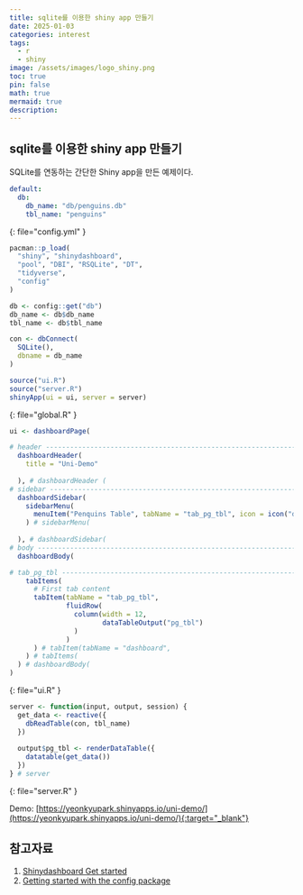 ```yaml
---
title: sqlite를 이용한 shiny app 만들기 
date: 2025-01-03
categories: interest
tags: 
  - r
  - shiny
image: /assets/images/logo_shiny.png
toc: true
pin: false
math: true
mermaid: true
description: 
---
```


## sqlite를 이용한 shiny app 만들기

SQLite를 연동하는 간단한 Shiny app을 만든 예제이다.


```yml
default:
  db:
    db_name: "db/penguins.db"
    tbl_name: "penguins"
```
{: file="config.yml" }


```r
pacman::p_load(
  "shiny", "shinydashboard",
  "pool", "DBI", "RSQLite", "DT",
  "tidyverse",
  "config"
)

db <- config::get("db")
db_name <- db$db_name
tbl_name <- db$tbl_name

con <- dbConnect(
  SQLite(),
  dbname = db_name
)

source("ui.R")
source("server.R")
shinyApp(ui = ui, server = server)
```
{: file="global.R" }

```r
ui <- dashboardPage(

# header ------------------------------------------------------------------
  dashboardHeader(
    title = "Uni-Demo"
    
  ), # dashboardHeader (
# sidebar -----------------------------------------------------------------
  dashboardSidebar(
    sidebarMenu(
      menuItem("Penquins Table", tabName = "tab_pg_tbl", icon = icon("dashboard"))
    ) # sidebarMenu(
    
  ), # dashboardSidebar(
# body --------------------------------------------------------------------
  dashboardBody(

# tab_pg_tbl --------------------------------------------------------------
    tabItems(
      # First tab content
      tabItem(tabName = "tab_pg_tbl",
              fluidRow(
                column(width = 12,
                       dataTableOutput("pg_tbl")
                )
              )
      ) # tabItem(tabName = "dashboard",
    ) # tabItems(
  ) # dashboardBody(
)
```
{: file="ui.R" }


```r
server <- function(input, output, session) {
  get_data <- reactive({
    dbReadTable(con, tbl_name)
  })
  
  output$pg_tbl <- renderDataTable({
    datatable(get_data())
  })
} # server
```
{: file="server.R" }

Demo: [https://yeonkyupark.shinyapps.io/uni-demo/](https://yeonkyupark.shinyapps.io/uni-demo/){:target="_blank"}


## 참고자료

1. [Shinydashboard Get started](https://rstudio.github.io/shinydashboard/get_started.html)
1. [Getting started with the config package](https://rstudio.github.io/config/articles/introduction.html)

